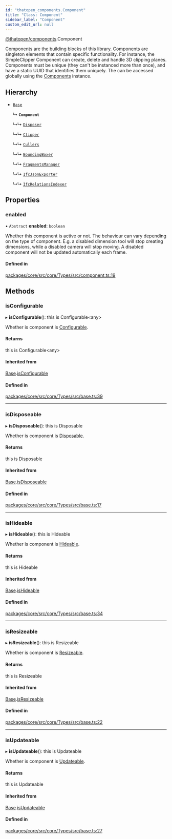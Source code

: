 ```yaml
---
id: "thatopen_components.Component"
title: "Class: Component"
sidebar_label: "Component"
custom_edit_url: null
---
```


[@thatopen/components](../modules/thatopen_components.md).Component

Components are the building blocks of this library. Components are singleton
elements that contain specific functionality. For instance, the SimpleClipper
Component can create, delete and handle 3D clipping planes. Components must be
unique (they can't be instanced more than once), and have a static UUID that
identifies them uniquely. The can be accessed globally using the [Components](thatopen_components.Components.md)
instance.

## Hierarchy

- [`Base`](thatopen_components.Base.md)

  ↳ **`Component`**

  ↳↳ [`Disposer`](thatopen_components.Disposer.md)

  ↳↳ [`Clipper`](thatopen_components.Clipper.md)

  ↳↳ [`Cullers`](thatopen_components.Cullers.md)

  ↳↳ [`BoundingBoxer`](thatopen_components.BoundingBoxer.md)

  ↳↳ [`FragmentsManager`](thatopen_components.FragmentsManager.md)

  ↳↳ [`IfcJsonExporter`](thatopen_components.IfcJsonExporter.md)

  ↳↳ [`IfcRelationsIndexer`](thatopen_components.IfcRelationsIndexer.md)

## Properties

### enabled

• `Abstract` **enabled**: `boolean`

Whether this component is active or not. The behaviour can vary depending
on the type of component. E.g. a disabled dimension tool will stop creating
dimensions, while a disabled camera will stop moving. A disabled component
will not be updated automatically each frame.

#### Defined in

[packages/core/src/core/Types/src/component.ts:19](https://github.com/ThatOpen/engine_components/blob/630a314/packages/core/src/core/Types/src/component.ts#L19)

## Methods

### isConfigurable

▸ **isConfigurable**(): this is Configurable<any\>

Whether is component is [Configurable](../interfaces/thatopen_components.Configurable.md).

#### Returns

this is Configurable<any\>

#### Inherited from

[Base](thatopen_components.Base.md).[isConfigurable](thatopen_components.Base.md#isconfigurable)

#### Defined in

[packages/core/src/core/Types/src/base.ts:39](https://github.com/ThatOpen/engine_components/blob/630a314/packages/core/src/core/Types/src/base.ts#L39)

___

### isDisposeable

▸ **isDisposeable**(): this is Disposable

Whether is component is [Disposable](../interfaces/thatopen_components.Disposable.md).

#### Returns

this is Disposable

#### Inherited from

[Base](thatopen_components.Base.md).[isDisposeable](thatopen_components.Base.md#isdisposeable)

#### Defined in

[packages/core/src/core/Types/src/base.ts:17](https://github.com/ThatOpen/engine_components/blob/630a314/packages/core/src/core/Types/src/base.ts#L17)

___

### isHideable

▸ **isHideable**(): this is Hideable

Whether is component is [Hideable](../interfaces/thatopen_components.Hideable.md).

#### Returns

this is Hideable

#### Inherited from

[Base](thatopen_components.Base.md).[isHideable](thatopen_components.Base.md#ishideable)

#### Defined in

[packages/core/src/core/Types/src/base.ts:34](https://github.com/ThatOpen/engine_components/blob/630a314/packages/core/src/core/Types/src/base.ts#L34)

___

### isResizeable

▸ **isResizeable**(): this is Resizeable

Whether is component is [Resizeable](../interfaces/thatopen_components.Resizeable.md).

#### Returns

this is Resizeable

#### Inherited from

[Base](thatopen_components.Base.md).[isResizeable](thatopen_components.Base.md#isresizeable)

#### Defined in

[packages/core/src/core/Types/src/base.ts:22](https://github.com/ThatOpen/engine_components/blob/630a314/packages/core/src/core/Types/src/base.ts#L22)

___

### isUpdateable

▸ **isUpdateable**(): this is Updateable

Whether is component is [Updateable](../interfaces/thatopen_components.Updateable.md).

#### Returns

this is Updateable

#### Inherited from

[Base](thatopen_components.Base.md).[isUpdateable](thatopen_components.Base.md#isupdateable)

#### Defined in

[packages/core/src/core/Types/src/base.ts:27](https://github.com/ThatOpen/engine_components/blob/630a314/packages/core/src/core/Types/src/base.ts#L27)
